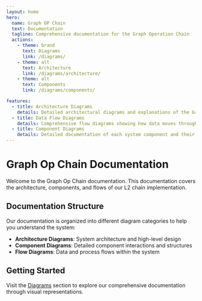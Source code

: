 ```yaml
---
layout: home
hero:
  name: Graph OP Chain
  text: Documentation
  tagline: Comprehensive documentation for the Graph Operation Chain
  actions:
    - theme: brand
      text: Diagrams
      link: /diagrams/
    - theme: alt
      text: Architecture
      link: /diagrams/architecture/
    - theme: alt
      text: Components
      link: /diagrams/components/

features:
  - title: Architecture Diagrams
    details: Detailed architectural diagrams and explanations of the Graph OP Chain system.
  - title: Data Flow Diagrams
    details: Comprehensive flow diagrams showing how data moves through the system.
  - title: Component Diagrams
    details: Detailed documentation of each system component and their interactions.
---
```


# Graph Op Chain Documentation

Welcome to the Graph Op Chain documentation. This documentation covers the architecture, components, and flows of our L2 chain implementation.

## Documentation Structure

Our documentation is organized into different diagram categories to help you understand the system:

- **Architecture Diagrams**: System architecture and high-level design
- **Component Diagrams**: Detailed component interactions and structures
- **Flow Diagrams**: Data and process flows within the system

## Getting Started

Visit the [Diagrams](/diagrams/) section to explore our comprehensive documentation through visual representations.